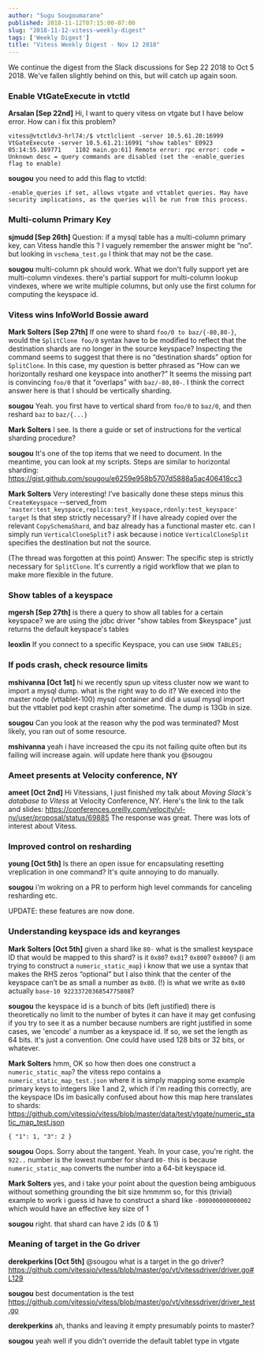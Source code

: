 ```yaml
---
author: "Sugu Sougoumarane"
published: 2018-11-12T07:15:00-07:00
slug: "2018-11-12-vitess-weekly-digest"
tags: ['Weekly Digest']
title: "Vitess Weekly Digest - Nov 12 2018"
---
```


We continue the digest from the Slack discussions for Sep 22 2018 to Oct 5 2018. We've fallen slightly behind on this, but will catch up again soon.

###  Enable VtGateExecute in vtctld

**Arsalan [Sep 22nd]**
Hi,
I want to query vitess on vtgate but I have below error. How can i fix this problem?

`` vitess@vtctldv3-hrl74:/$ vtctlclient -server 10.5.61.20:16999  VtGateExecute -server 10.5.61.21:16991 "show tables"
E0923 05:14:55.169771    1102 main.go:61] Remote error: rpc error: code = Unknown desc = query commands are disabled (set the -enable_queries flag to enable)
``

**sougou**
you need to add this flag to vtctld:

``-enable_queries
        if set, allows vtgate and vttablet queries. May have security implications, as the queries will be run from this process.
``

###  Multi-column Primary Key

**sjmudd [Sep 26th]**
Question: if a mysql table has a multi-column primary key, can Vitess handle this ? I vaguely remember the answer might be “no”.
but looking in `vschema_test.go` I think that may not be the case.

**sougou**
multi-column pk should work. What we don't fully support yet are multi-column vindexes.
there's partial support for multi-column lookup vindexes, where we write multiple columns, but only use the first column for computing the keyspace id.  

### Vitess wins InfoWorld Bossie award

**Mark Solters [Sep 27th]**
If one were to shard `foo/0 to baz/{-80,80-}`, would the `SplitClone foo/0` syntax have to be modified to reflect that the destination shards are no longer in the source keyspace?
Inspecting the command seems to suggest that there is no “destination shards” option for `SplitClone`.  In this case, my question is better phrased as “How can we horizontally reshard one keyspace into another?”  It seems the missing part is convincing `foo/0` that it “overlaps” with `baz/-80,80-`.
I think the correct answer here is that I should be vertically sharding.

**sougou**
 Yeah. you first have to vertical shard from `foo/0` to `baz/0`, and then reshard `baz` to `baz/{...}`

 **Mark Solters**
 I see. Is there a guide or set of instructions for the vertical sharding procedure?

 **sougou**
 It's one of the top items that we need to document. In the meantime, you can look at my scripts. Steps are similar to horizontal sharding: https://gist.github.com/sougou/e6259e958b5707d5888a5ac406418cc3

**Mark Solters**
Very interesting! I’ve basically done these steps minus this
`CreateKeyspace` --served_from `'master:test_keyspace,replica:test_keyspace,rdonly:test_keyspace' target`
Is that step strictly necessary?  If I have already copied over the relevant `CopySchemaShard`, and baz already has a functional master etc. can I simply run `VerticalCloneSplit`?
i ask because i notice `VerticalCloneSplit` specifies the destination but not the source.

(The thread was forgotten at this point)
Answer: The specific step is strictly necessary for `SplitClone`. It's currently a rigid workflow that we plan to make more flexible in the future.

### Show tables of a keyspace

**mgersh [Sep 27th]**
is there a query to show all tables for a certain keyspace? we are using the jdbc driver
"show tables from $keyspace" just returns the default keyspace's tables

**leoxlin**
 If you connect to a specific Keyspace, you can use `SHOW TABLES;`

### If pods crash, check resource limits

**mshivanna [Oct 1st]**
hi we recently spun up vitess cluster now we want to import a mysql dump. what is the right way to do it? We execed into the master node (vttablet-100) mysql container and did a usual mysql import but the vttablet pod kept crashin after sometime. The dump is 13Gb in size.

**sougou**
Can you look at the reason why the pod was terminated? Most likely, you ran out of some resource.

**mshivanna**
yeah i have increased the cpu its not failing quite often but its failing will increase again. will update here thank you @sougou

### Ameet presents at Velocity conference, NY

**ameet [Oct 2nd]**
Hi Vitessians, I just finished my talk about _Moving Slack's database to Vitess_ at Velocity Conference, NY. Here's the link to the talk and slides: https://conferences.oreilly.com/velocity/vl-ny/user/proposal/status/69885 The response was great. There was lots of interest about Vitess.

### Improved control on resharding

**young [Oct 5th]**
 Is there an open issue for encapsulating resetting vreplication in one command? It's quite annoying to do manually.

**sougou**
i'm wokring on a PR to perform high level commands for canceling resharding etc.

UPDATE:  these features are now done.

### Understanding keyspace ids and keyranges

**Mark Solters [Oct 5th]**
given a shard like `80-`
what is the smallest keyspace ID that would be mapped to this shard?
is it `0x80`? `0x81`? `0x800`? `0x8000`?
(i am trying to construct a `numeric_static_map`)
i know that we use a syntax that makes the RHS zeros “optional” but I also think that the center of the keyspace can’t be as small a number as `0x80`. (!)
is what we write as `0x80` actually `base-10 9223372036854775808`?

**sougou**
the keyspace id is a bunch of bits (left justified)
there is theoretically no limit to the number of bytes it can have
it may get confusing if you try to see it as a number
because numbers are right justified
in some cases, we 'encode' a number as a keyspace id. If so, we set the length as 64 bits.
it's just a convention. One could have used 128 bits or 32 bits, or whatever.

**Mark Solters**
hmm, OK so how then does one construct a `numeric_static_map`?
the vitess repo contains a `numeric_static_map_test.json` where it is simply mapping some example primary keys to integers like 1 and 2, which if i'm reading this correctly, are the keyspace IDs
im basically confused about how this map here translates to shards: https://github.com/vitessio/vitess/blob/master/data/test/vtgate/numeric_static_map_test.json

``{
   "1": 1,
   "3": 2
}
``

**sougou**
Oops. Sorry about the tangent. Yeah. In your case, you're right. the `922..` number is the lowest number for shard `80-`
this is because `numeric_static_map` converts the number into a 64-bit keyspace id.

**Mark Solters**
yes, and i take your point about the question being ambiguous without something grounding the bit size
hmmmm so, for this (trivial) example to work
i guess id have to construct a shard like `-000000000000002`
which would have an effective key size of 1

**sougou**
right. that shard can have 2 ids (0 & 1)

### Meaning of target in the Go driver

**derekperkins [Oct 5th]**
@sougou what is a target in the go driver? https://github.com/vitessio/vitess/blob/master/go/vt/vitessdriver/driver.go#L129

**sougou**
best documentation is the test https://github.com/vitessio/vitess/blob/master/go/vt/vitessdriver/driver_test.go

**derekperkins**
ah, thanks
and leaving it empty presumably points to master?

**sougou**
yeah
well
if you didn't override the default tablet type in vtgate
